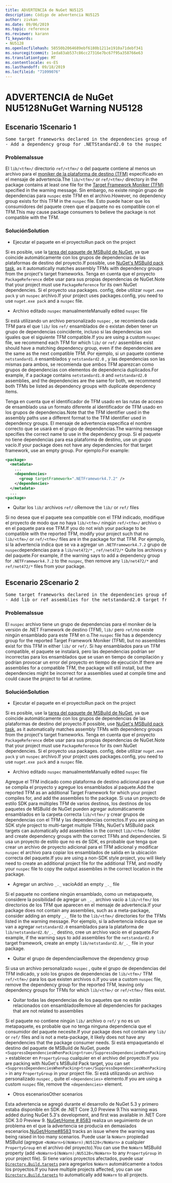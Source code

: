 ```yaml
---
title: ADVERTENCIA de NuGet NU5125
description: Código de advertencia NU5125
author: zivkan
ms.date: 09/06/2019
ms.topic: reference
ms.reviewer: karann
f1_keywords:
- NU5128
ms.openlocfilehash: 58550b2064689ebf6180b1211e1910a71debf341
ms.sourcegitcommit: 1eda83ab537c86cc27316e7bc67f95a358766e63
ms.translationtype: MT
ms.contentlocale: es-ES
ms.lasthandoff: 09/18/2019
ms.locfileid: "71099076"
---
```

# <a name="nuget-warning-nu5128"></a><span data-ttu-id="c3b86-103">ADVERTENCIA de NuGet NU5128</span><span class="sxs-lookup"><span data-stu-id="c3b86-103">NuGet Warning NU5128</span></span>

## <a name="scenario-1"></a><span data-ttu-id="c3b86-104">Escenario 1</span><span class="sxs-lookup"><span data-stu-id="c3b86-104">Scenario 1</span></span>

<pre>Some target frameworks declared in the dependencies group of the nuspec and the lib/ref folder do not have exact matches in the other location. Consult the list of actions below:
- Add a dependency group for .NETStandard2.0 to the nuspec</pre>

### <a name="issue"></a><span data-ttu-id="c3b86-105">Problema</span><span class="sxs-lookup"><span data-stu-id="c3b86-105">Issue</span></span>

<span data-ttu-id="c3b86-106">El `lib/<tfm>/` directorio `ref/<tfm>/` o del paquete contiene al menos un archivo para el [moniker de la plataforma de destino (TFM)](../target-frameworks.md) especificado en el mensaje de advertencia.</span><span class="sxs-lookup"><span data-stu-id="c3b86-106">The `lib/<tfm>/` or `ref/<tfm>/` directory in the package contains at least one file for the [Target Framework Moniker (TFM)](../target-frameworks.md) specified in the warning message.</span></span> <span data-ttu-id="c3b86-107">Sin embargo, no existe ningún grupo de dependencias para `nuspec` este TFM en el archivo.</span><span class="sxs-lookup"><span data-stu-id="c3b86-107">However, no dependency group exists for this TFM in the `nuspec` file.</span></span> <span data-ttu-id="c3b86-108">Esto puede hacer que los consumidores del paquete creen que el paquete no es compatible con el TFM.</span><span class="sxs-lookup"><span data-stu-id="c3b86-108">This may cause package consumers to believe the package is not compatible with the TFM.</span></span>

### <a name="solution"></a><span data-ttu-id="c3b86-109">Solución</span><span class="sxs-lookup"><span data-stu-id="c3b86-109">Solution</span></span>

* <span data-ttu-id="c3b86-110">Ejecutar el paquete en el proyecto</span><span class="sxs-lookup"><span data-stu-id="c3b86-110">Run pack on the project</span></span>

<span data-ttu-id="c3b86-111">Si es posible, use la [tarea del paquete de MSBuild de NuGet](../msbuild-targets.md), ya que coincide automáticamente con los grupos de dependencias de las plataformas de destino del proyecto.</span><span class="sxs-lookup"><span data-stu-id="c3b86-111">If possible, use [NuGet's MSBuild pack task](../msbuild-targets.md), as it automatically matches assembly TFMs with dependency groups from the project's target frameworks.</span></span> <span data-ttu-id="c3b86-112">Tenga en cuenta que el proyecto `PackageReference` debe usar para sus propias dependencias de NuGet.</span><span class="sxs-lookup"><span data-stu-id="c3b86-112">Note that your project must use `PackageReference` for its own NuGet dependencies.</span></span> <span data-ttu-id="c3b86-113">Si el proyecto usa packages. config, debe utilizar `nuget.exe pack` y un `nuspec` archivo.</span><span class="sxs-lookup"><span data-stu-id="c3b86-113">If your project uses packages.config, you need to use `nuget.exe pack` and a `nuspec` file.</span></span>

* <span data-ttu-id="c3b86-114">Archivo editado `nuspec` manualmente</span><span class="sxs-lookup"><span data-stu-id="c3b86-114">Manually edited `nuspec` file</span></span>

<span data-ttu-id="c3b86-115">Si está utilizando un archivo personalizado `nuspec` , se recomienda cada TFM para el que `lib/` los `ref/` ensamblados de o existan deben tener un grupo de dependencias coincidente, incluso si las dependencias son iguales que el siguiente TFM compatible.</span><span class="sxs-lookup"><span data-stu-id="c3b86-115">If you are using a custom `nuspec` file, we recommend each TFM for which `lib/` or `ref/` assemblies exist should have a matching dependency group, even if the dependencies are the same as the next compatible TFM.</span></span> <span data-ttu-id="c3b86-116">Por ejemplo, si un paquete contiene `netstandard1.0` ensamblados y `netstandard2.0` , y las dependencias son las mismas para ambos, se recomienda que ambos TFM aparezcan como grupos de dependencias con elementos de dependencia duplicados.</span><span class="sxs-lookup"><span data-stu-id="c3b86-116">For example, if a package contains `netstandard1.0` and `netstandard2.0` assemblies, and the dependencies are the same for both, we recommend both TFMs be listed as dependency groups with duplicate dependency items.</span></span>

<span data-ttu-id="c3b86-117">Tenga en cuenta que el identificador de TFM usado en las rutas de acceso de ensamblado usa un formato diferente al identificador de TFM usado en los grupos de dependencias.</span><span class="sxs-lookup"><span data-stu-id="c3b86-117">Note that the TFM identifier used in the assembly paths use a different format to the TFM identifier used in dependency groups.</span></span> <span data-ttu-id="c3b86-118">El mensaje de advertencia especifica el nombre correcto que se usará en el grupo de dependencias.</span><span class="sxs-lookup"><span data-stu-id="c3b86-118">The warning message specifies the correct name to use in the dependency group.</span></span> <span data-ttu-id="c3b86-119">Si el paquete no tiene dependencias para esa plataforma de destino, use un grupo vacío.</span><span class="sxs-lookup"><span data-stu-id="c3b86-119">If your package does not have any dependencies for that target framework, use an empty group.</span></span> <span data-ttu-id="c3b86-120">Por ejemplo:</span><span class="sxs-lookup"><span data-stu-id="c3b86-120">For example:</span></span>

```xml
<package>
  <metadata>
    ...
    <dependencies>
      <group targetFramework=".NETFramework4.7.2" />
    </dependencies>
  </metadata>
  ...
<package>
```

* <span data-ttu-id="c3b86-121">Quitar los `lib/` archivos `ref/` o</span><span class="sxs-lookup"><span data-stu-id="c3b86-121">Remove the `lib/` or `ref/` files</span></span>

<span data-ttu-id="c3b86-122">Si no desea que el paquete sea compatible con el TFM indicado, modifique el proyecto de modo que no haya `lib/<tfm>/` ningún `ref/<tfm>/` archivo o en el paquete para ese TFM.</span><span class="sxs-lookup"><span data-stu-id="c3b86-122">If you do not wish your package to be compatible with the reported TFM, modify your project such that no `lib/<tfm>/` or `ref/<tfm>/` files are in the package for that TFM.</span></span> <span data-ttu-id="c3b86-123">Por ejemplo, si la advertencia indica que se va a agregar un `.NETFramework4.7.2` grupo de `nuspec`dependencias para a `lib/net472/*` , `ref/net472/*` Quite los archivos y del paquete.</span><span class="sxs-lookup"><span data-stu-id="c3b86-123">For example, if the warning says to add a dependency group for `.NETFramework4.7.2` to the `nuspec`, then remove any `lib/net472/*` and `ref/net472/*` files from your package.</span></span>

## <a name="scenario-2"></a><span data-ttu-id="c3b86-124">Escenario 2</span><span class="sxs-lookup"><span data-stu-id="c3b86-124">Scenario 2</span></span>

<pre>Some target frameworks declared in the dependencies group of the nuspec and the lib/ref folder do not have exact matches in the other location. Consult the list of actions below:
- Add lib or ref assemblies for the netstandard2.0 target framework</pre>

### <a name="issue"></a><span data-ttu-id="c3b86-125">Problema</span><span class="sxs-lookup"><span data-stu-id="c3b86-125">Issue</span></span>

<span data-ttu-id="c3b86-126">El `nuspec` archivo tiene un grupo de dependencias para el moniker de la versión de .NET Framework de destino (TFM), `lib/` pero `ref/`no existe ningún ensamblado para este TFM en o.</span><span class="sxs-lookup"><span data-stu-id="c3b86-126">The `nuspec` file has a dependency group for the reported Target Framework Moniker (TFM), but no assemblies exist for this TFM in either `lib/` or `ref/`.</span></span> <span data-ttu-id="c3b86-127">Si hay ensamblados para un TFM compatible, el paquete se instalará, pero las dependencias podrían ser incorrectas para los ensamblados que se usan en tiempo de compilación y podrían provocar un error del proyecto en tiempo de ejecución.</span><span class="sxs-lookup"><span data-stu-id="c3b86-127">If there are assemblies for a compatible TFM, the package will still install, but the dependencies might be incorrect for a assemblies used at compile time and could cause the project to fail at runtime.</span></span>

### <a name="solution"></a><span data-ttu-id="c3b86-128">Solución</span><span class="sxs-lookup"><span data-stu-id="c3b86-128">Solution</span></span>

* <span data-ttu-id="c3b86-129">Ejecutar el paquete en el proyecto</span><span class="sxs-lookup"><span data-stu-id="c3b86-129">Run pack on the project</span></span>

<span data-ttu-id="c3b86-130">Si es posible, use la [tarea del paquete de MSBuild de NuGet](../msbuild-targets.md), ya que coincide automáticamente con los grupos de dependencias de las plataformas de destino del proyecto.</span><span class="sxs-lookup"><span data-stu-id="c3b86-130">If possible, use [NuGet's MSBuild pack task](../msbuild-targets.md), as it automatically matches assembly TFMs with dependency groups from the project's target frameworks.</span></span> <span data-ttu-id="c3b86-131">Tenga en cuenta que el proyecto `PackageReference` debe usar para sus propias dependencias de NuGet.</span><span class="sxs-lookup"><span data-stu-id="c3b86-131">Note that your project must use `PackageReference` for its own NuGet dependencies.</span></span> <span data-ttu-id="c3b86-132">Si el proyecto usa packages. config, debe utilizar `nuget.exe pack` y un `nuspec` archivo.</span><span class="sxs-lookup"><span data-stu-id="c3b86-132">If your project uses packages.config, you need to use `nuget.exe pack` and a `nuspec` file.</span></span>

* <span data-ttu-id="c3b86-133">Archivo editado `nuspec` manualmente</span><span class="sxs-lookup"><span data-stu-id="c3b86-133">Manually edited `nuspec` file</span></span>

<span data-ttu-id="c3b86-134">Agregue el TFM indicado como plataforma de destino adicional para el que se compila el proyecto y agregue los ensamblados al paquete.</span><span class="sxs-lookup"><span data-stu-id="c3b86-134">Add the reported TFM as an additional Target Framework for which your project compiles for, and add the assemblies to the package.</span></span> <span data-ttu-id="c3b86-135">Si usa un proyecto de estilo SDK para múltiples TFM de varios destinos, los destinos de los paquetes de MSBuild de NuGet pueden agregar automáticamente ensamblados en la carpeta correcta `lib/<tfm>/` y crear grupos de dependencias con el TFM y las dependencias correctos.</span><span class="sxs-lookup"><span data-stu-id="c3b86-135">If you are using an SDK style project to multi-target multiple TFMs, NuGet's MSBuild pack targets can automatically add assemblies in the correct `lib/<tfm>/` folder and create dependency groups with the correct TFMs and dependencies.</span></span> <span data-ttu-id="c3b86-136">Si usa un proyecto de estilo que no es de SDK, es probable que tenga que crear un archivo de proyecto adicional para el TFM adicional y modificar `nuspec` el archivo para copiar los ensamblados de salida en la ubicación correcta del paquete.</span><span class="sxs-lookup"><span data-stu-id="c3b86-136">If you are using a non-SDK style project, you will likely need to create an additional project file for the additional TFM, and modify your `nuspec` file to copy the output assemblies in the correct location in the package.</span></span>

* <span data-ttu-id="c3b86-137">Agregar un archivo `_._` vacío</span><span class="sxs-lookup"><span data-stu-id="c3b86-137">Add an empty `_._` file</span></span>

<span data-ttu-id="c3b86-138">Si el paquete no contiene ningún ensamblado, como un metapaquete, considere la posibilidad de agregar un `_._` archivo vacío a `lib/<tfm>/` los directorios de los TFM que aparecen en el mensaje de advertencia.</span><span class="sxs-lookup"><span data-stu-id="c3b86-138">If your package does not contain any assemblies, such as a meta-package, consider adding an empty `_._` file to the `lib/<tfm>/` directories for the TFMs listed in the warning message.</span></span> <span data-ttu-id="c3b86-139">Por ejemplo, si la advertencia indica que se van a agregar `netstandard2.0` ensamblados para la plataforma de `lib/netstandard2.0/_._` destino, cree un archivo vacío en el paquete.</span><span class="sxs-lookup"><span data-stu-id="c3b86-139">For example, if the warning says to add assemblies for the `netstandard2.0` target framework, create an empty `lib/netstandard2.0/_._` file in your package.</span></span>

* <span data-ttu-id="c3b86-140">Quitar el grupo de dependencias</span><span class="sxs-lookup"><span data-stu-id="c3b86-140">Remove the dependency group</span></span>

<span data-ttu-id="c3b86-141">Si usa un archivo personalizado `nuspec` , quite el grupo de dependencias del TFM indicado, y solo los grupos de dependencias de `lib/<tfm>/` TFM `ref/<tfm>/` para los que existen archivos o.</span><span class="sxs-lookup"><span data-stu-id="c3b86-141">If you use a custom `nuspec` file, remove the dependency group for the reported TFM, leaving only dependency groups for TFMs for which `lib/<tfm>/` or `ref/<tfm>/` files exist.</span></span>

* <span data-ttu-id="c3b86-142">Quitar todas las dependencias de los paquetes que no están relacionados con ensamblados</span><span class="sxs-lookup"><span data-stu-id="c3b86-142">Remove all dependencies for packages that are not related to assemblies</span></span>

<span data-ttu-id="c3b86-143">Si el paquete no contiene ningún `lib/` archivo o `ref/` y no es un metapaquete, es probable que no tenga ninguna dependencia que el consumidor del paquete necesite.</span><span class="sxs-lookup"><span data-stu-id="c3b86-143">If your package does not contain any `lib/` or `ref/` files and is not a meta-package, it likely does not have any dependencies that the package consumer needs.</span></span> <span data-ttu-id="c3b86-144">Si está empaquetando el destino del paquete de MSBuild de NuGet, puede `<SuppressDependenciesWhenPacking>true</SuppressDependenciesWhenPacking>` establecer en `PropertyGroup` cualquier en el archivo del proyecto.</span><span class="sxs-lookup"><span data-stu-id="c3b86-144">If you are packing with NuGet's MSBuild Pack target, you can set `<SuppressDependenciesWhenPacking>true</SuppressDependenciesWhenPacking>` in any `PropertyGroup` in your project file.</span></span> <span data-ttu-id="c3b86-145">Si está utilizando un archivo personalizado `nuspec` , quite el `<dependencies>` elemento.</span><span class="sxs-lookup"><span data-stu-id="c3b86-145">If you are using a custom `nuspec` file, remove the `<dependencies>` element.</span></span>

* <span data-ttu-id="c3b86-146">Otros escenarios</span><span class="sxs-lookup"><span data-stu-id="c3b86-146">Other scenarios</span></span>

<span data-ttu-id="c3b86-147">Esta advertencia se agregó durante el desarrollo de NuGet 5.3 y primero estaba disponible en SDK de .NET Core 3,0 Preview 9.</span><span class="sxs-lookup"><span data-stu-id="c3b86-147">This warning was added during NuGet 5.3's development, and first was available in .NET Core SDK 3.0 Preview 9.</span></span> <span data-ttu-id="c3b86-148">[NuGet/Home # 8583](https://github.com/nuget/home/issues/8583) realiza un seguimiento de un problema en el que la advertencia se producía en demasiados escenarios.</span><span class="sxs-lookup"><span data-stu-id="c3b86-148">[NuGet/Home#8583](https://github.com/nuget/home/issues/8583) tracks an issue where the warning was being raised in too many scenarios.</span></span> <span data-ttu-id="c3b86-149">Puede usar la `NoWarn` propiedad MSBuild (agregue `<NoWarn>$(NoWarn);NU5128</NoWarn>` a cualquier `PropertyGroup` en el archivo del proyecto).</span><span class="sxs-lookup"><span data-stu-id="c3b86-149">You can use the `NoWarn` MSBuild property (add `<NoWarn>$(NoWarn);NU5128</NoWarn>` to any `PropertyGroup` in your project file).</span></span> <span data-ttu-id="c3b86-150">Si tiene varios proyectos afectados, puede usar [`Directory.Build.targets`](/visualstudio/msbuild/customize-your-build) para agregarlos `NoWarn` automáticamente a todos los proyectos.</span><span class="sxs-lookup"><span data-stu-id="c3b86-150">If you have multiple projects affected, you can use [`Directory.Build.targets`](/visualstudio/msbuild/customize-your-build) to automatically add `NoWarn` to all projects.</span></span>
